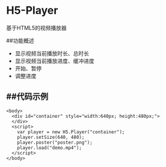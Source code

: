 H5-Player
=========

基于HTML5的视频播放器

##功能概述
- 显示视频当前播放时长、总时长
- 显示视频当前播放进度、缓冲进度
- 开始、暂停
- 调整进度

##代码示例
---
```
<body>
  <div id="container" style="width:640px; height:480px;">
  </div>
  <script>
    var player = new H5.Player("container");  
    player.setSize(640, 480);
    player.poster("poster.png");
    player.load("demo.mp4");
  </script>
</body>
